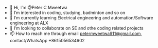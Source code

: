 - 👋 Hi, I’m @Peter C Mweetwa
- 👀 I’m interested in coding, studying, badminton and so on
- 🌱 I’m currently learning Electrical engineering and automation/Software engineering at ALX
- 💞️ I’m looking to collaborate on SE and othe coding related projects 
- 📫 How to reach me through email petermweetwa911@gmail.com, contact/WhatsApp +8615056534602

<!---
Petermweetwa/Petermweetwa is a ✨ special ✨ repository because its `README.md` (this file) appears on your GitHub profile.
You can click the Preview link to take a look at your changes.
--->
